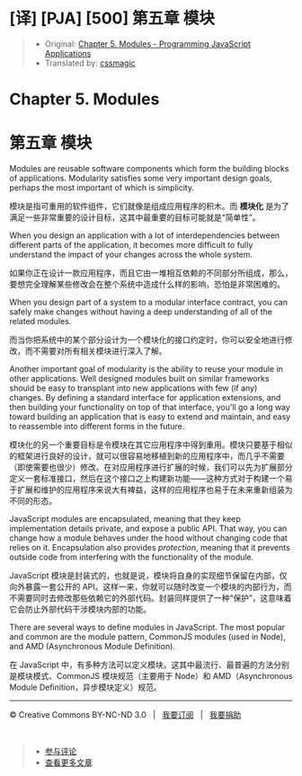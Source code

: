 # [译] [PJA] [500] 第五章 模块

> * Original: [Chapter 5. Modules - Programming JavaScript Applications](http://chimera.labs.oreilly.com/books/1234000000262/ch05.html)
> * Translated by: [cssmagic](https://github.com/cssmagic)

# Chapter 5. Modules

# 第五章 模块

Modules are reusable software components which form the building blocks of applications. Modularity satisfies some very important design goals, perhaps the most important of which is simplicity.

模块是指可重用的软件组件，它们就像是组成应用程序的积木。而 **模块化** 是为了满足一些非常重要的设计目标，这其中最重要的目标可能就是“简单性”。

When you design an application with a lot of interdependencies between different parts of the application, it becomes more difficult to fully understand the impact of your changes across the whole system.

如果你正在设计一款应用程序，而且它由一堆相互依赖的不同部分所组成，那么，要想完全理解某些修改会在整个系统中造成什么样的影响，恐怕是非常困难的。

When you design part of a system to a modular interface contract, you can safely make changes without having a deep understanding of all of the related modules.

而当你把系统中的某个部分设计为一个模块化的接口约定时，你可以安全地进行修改，而不需要对所有相关模块进行深入了解。

Another important goal of modularity is the ability to reuse your module in other applications. Well designed modules built on similar frameworks should be easy to transplant into new applications with few (if any) changes. By defining a standard interface for application extensions, and then building your functionality on top of that interface, you'll go a long way toward building an application that is easy to extend and maintain, and easy to reassemble into different forms in the future.

模块化的另一个重要目标是令模块在其它应用程序中得到重用。模块只要基于相似的框架进行良好的设计，就可以很容易地移植到新的应用程序中，而几乎不需要（即使需要也很少）修改。在对应用程序进行扩展的时候，我们可以先为扩展部分定义一套标准接口，然后在这个接口之上构建新功能——这种方式对于构建一个易于扩展和维护的应用程序来说大有裨益，这样的应用程序也易于在未来重新组装为不同的形态。

JavaScript modules are encapsulated, meaning that they keep implementation details private, and expose a public API. That way, you can change how a module behaves under the hood without changing code that relies on it. Encapsulation also provides _protection_, meaning that it prevents outside code from interfering with the functionality of the module.

JavaScript 模块是封装式的，也就是说，模块将自身的实现细节保留在内部，仅向外暴露一套公开的 API。这样一来，你就可以随时改变一个模块的内部行为，而不需要同时去修改那些依赖它的外部代码。封装同样提供了一种“保护”，这意味着它会防止外部代码干涉模块内部的功能。

There are several ways to define modules in JavaScript. The most popular and common are the module pattern, CommonJS modules (used in Node), and AMD (Asynchronous Module Definition).

在 JavaScript 中，有多种方法可以定义模块。这其中最流行、最普遍的方法分别是模块模式、CommonJS 模块规范（主要用于 Node）和 AMD（Asynchronous Module Definition，异步模块定义）规范。

***

&copy; Creative Commons BY-NC-ND 3.0 &nbsp; | &nbsp; [我要订阅](http://www.cssmagic.net/blog/subscribe) &nbsp; | &nbsp; [我要捐助](http://www.cssmagic.net/blog/donate)

&nbsp;
> * [参与评论](https://github.com/cssmagic/blog/issues/30)
> * [查看更多文章](https://github.com/cssmagic/blog/issues?state=open)

